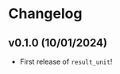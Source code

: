# Changelog

<!--next-version-placeholder-->

## v0.1.0 (10/01/2024)

- First release of `result_unit`!